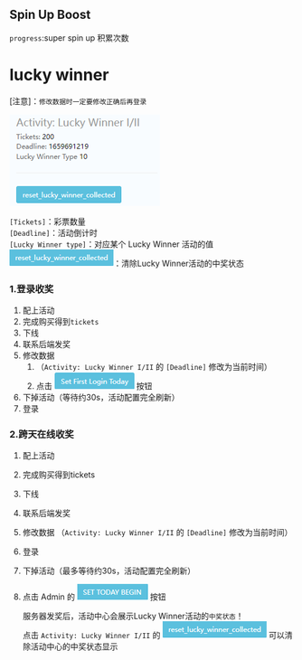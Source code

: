 [sflt]:images/sflt.png 
[stb]:images/stb.png "set today begin"
[rlwc]:images/rlwc.png "reset_lucky_winner_collected"

## Spin Up Boost
`progress`:super spin up 积累次数


# lucky winner
   [注意]：`修改数据时一定要修改正确后再登录`

![Activity: Lucky Winner I/II](images/C_lucky_winner.png "lucky_winner数据图")  


`[Tickets]`：彩票数量<br>
`[Deadline]`：活动倒计时<br>
`[Lucky Winner type]`：对应某个 Lucky Winner 活动的值<br>
![rlwc]：清除Lucky Winner活动的中奖状态
### 1.登录收奖
 1. 配上活动
 2. 完成购买得到`tickets`
 3. 下线
 4. 联系后端发奖
 5. 修改数据
    1. （`Activity: Lucky Winner I/II` 的 `[Deadline]` 修改为当前时间）
    2. 点击 ![sflt] 按钮
 6. 下掉活动（等待约30s，活动配置完全刷新）
 7. 登录
### 2.跨天在线收奖
1. 配上活动
2. 完成购买得到tickets
3. 下线
4. 联系后端发奖
5. 修改数据 （`Activity: Lucky Winner I/II` 的 `[Deadline]` 修改为当前时间）
6. 登录
7. 下掉活动（最多等待约30s，活动配置完全刷新）
8. 点击 Admin 的 ![stb] 按钮  


   服务器发奖后，活动中心会展示Lucky Winner活动的`中奖状态`！  
   点击 `Activity: Lucky Winner I/II` 的 ![rlwc] 可以清除活动中心的中奖状态显示


